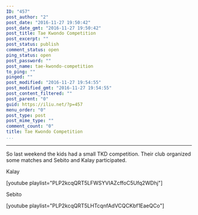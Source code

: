```yaml
---
ID: "457"
post_author: "2"
post_date: "2016-11-27 19:50:42"
post_date_gmt: "2016-11-27 19:50:42"
post_title: Tae Kwondo Competition
post_excerpt: ""
post_status: publish
comment_status: open
ping_status: open
post_password: ""
post_name: tae-kwondo-competition
to_ping: ""
pinged: ""
post_modified: "2016-11-27 19:54:55"
post_modified_gmt: "2016-11-27 19:54:55"
post_content_filtered: ""
post_parent: "0"
guid: https://iliu.net/?p=457
menu_order: "0"
post_type: post
post_mime_type: ""
comment_count: "0"
title: Tae Kwondo Competition
...
```

---

So last weekend the kids had a small TKD competition.  Their club organized some matches and Sebito and Kalay participated.

Kalay

[youtube playlist="PLP2kcqQRT5LFWSYVIAZcffoC5Ufq2WDhj"]

Sebito

[youtube playlist="PLP2kcqQRT5LHTcqnfAdVCQCKbf1EaeQCo"]

